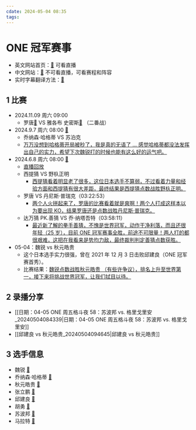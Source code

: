 ```yaml
---
cdate: 2024-05-04 08:35
tags: 
---
```


# ONE 冠军赛事

- 英文网站首页：[🚀](https://watch.onefc.com/) 可看直播
- 中文网站：[🚀](https://www.onefc.com/cn/) 不可看直播，可看赛程和阵容
- 实时字幕翻译方法：[🚀](https://support.google.com/chrome/answer/10538231?hl=zh-Hans) 

## 1 比赛

- 2024.11.09 周六 09:00 
	- 罗唐[🌌](https://www.onefc.com/cn/athletes/rodtang/)  VS 雅各布 史密斯[🌌](https://www.onefc.com/cn/athletes/jacob-smith/) （二番战）
- 2024.9.7 周六 08:00 [🚀](https://www.onefc.com/cn/events/one168/) 
	- 乔纳森·哈格蒂 VS 苏泊克
	- <u>万万没想到哈格蒂开局被秒了，我是真的无语了 ... 感觉哈格蒂都没法发挥出自己的实力，希望下次魏锐打的时候也能有这么好的运气吧。</u>
- 2024.6.8 周六 08:00 [🚀](https://www.onefc.com/cn/events/one167/) 
	- [直播回放](https://watch.onefc.com/events/one167) 
	- 西提猜 VS 野杁正明
		- <u>西提猜看着明显老了很多，这位日本选手不算弱，不过看着力量和经验方面和西提猜有很大差距，最终结果是西提猜点数战胜野杁正明。</u>
	- 罗唐 VS 丹尼斯·普瑞克（03:22:53）
		- <u>两个人火拼起来了，罗唐的比赛看着就是爽啊！两个人打成这样本以为要出现 KO，结果罗唐还是点数战胜丹尼斯·普瑞克。</u>
	- 达万猜 PK.善猜 VS 乔·纳塔吾特（03:58:11）
		- <u>最近新了解的拳手善猜，不愧是世界冠军，动作干净利落，而且还很年轻（25 岁），目前 ONE 冠军赛事全胜，前途不可限量！两人打的都很艰难，这把在我看来是势均力敌，最终裁判判定善猜点数获胜。</u>
- 05-04：魏锐 vs 秋元皓贵
	- 这个日本选手实力很强，曾在 2021 年 12 月 3 日击败邱建良（ONE 冠军赛首秀）。
	- 比赛结果：<u>魏锐点数战胜秋元皓贵 （有些许争议），排名上升至世界第一，接下来将挑战世界冠军，让我们拭目以待。</u>

## 2 录播分享

- [[日期：04-05 ONE 周五格斗夜 58：苏波邦 vs. 格里戈里安_20240504084339|日期：04-05 ONE 周五格斗夜 58：苏波邦 vs. 格里戈里安]] 
- [[邱建良 vs 秋元皓贵_20240504094645|邱建良 vs 秋元皓贵]] 

## 3 选手信息

- 魏锐 [🚀](https://www.onefc.com/cn/athletes/wei-rui/) 
- 乔纳森·哈格蒂 [🚀](https://www.onefc.com/cn/athletes/jonathan-haggerty/) 
- 秋元皓贵 [🚀](https://www.onefc.com/cn/athletes/hiroki-akimoto/) 
- 张立鹏 [🚀](https://www.onefc.com/cn/athletes/zhang-lipeng/) 
- 邱建良 [🚀](https://www.onefc.com/cn/athletes/qiu-jianliang/) 
- 胡勇 [🚀](https://www.onefc.com/cn/athletes/hu-yong/) 
- 苏波邦 [🚀](https://www.onefc.com/cn/athletes/superbon/) 
- 马拉特 [🚀](https://www.onefc.com/cn/athletes/marat-grigorian/) 